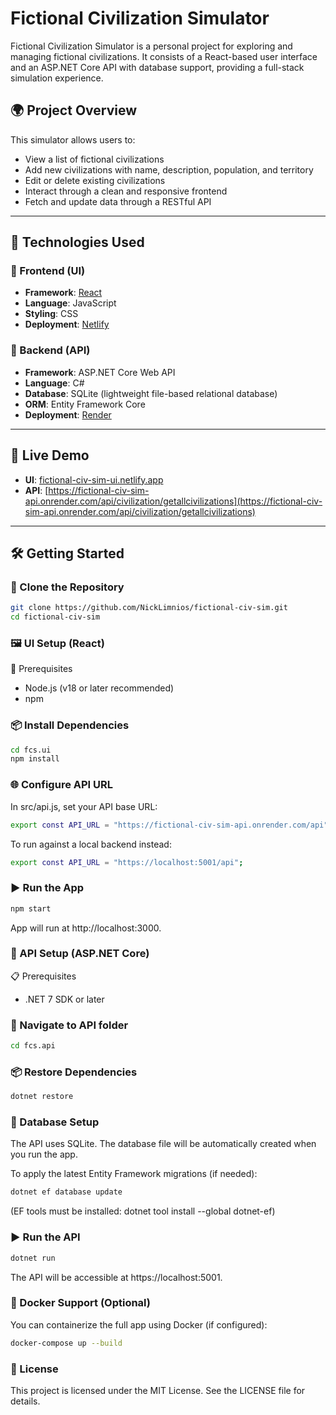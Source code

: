 # Fictional Civilization Simulator

Fictional Civilization Simulator is a personal project for exploring and managing fictional civilizations. It consists of a React-based user interface and an ASP.NET Core API with database support, providing a full-stack simulation experience.

## 🌍 Project Overview

This simulator allows users to:

- View a list of fictional civilizations
- Add new civilizations with name, description, population, and territory
- Edit or delete existing civilizations
- Interact through a clean and responsive frontend
- Fetch and update data through a RESTful API

---

## 🧱 Technologies Used

### 🔹 Frontend (UI)

- **Framework**: [React](https://reactjs.org/)
- **Language**: JavaScript
- **Styling**: CSS
- **Deployment**: [Netlify](https://netlify.com)

### 🔹 Backend (API)

- **Framework**: ASP.NET Core Web API
- **Language**: C#
- **Database**: SQLite (lightweight file-based relational database)
- **ORM**: Entity Framework Core
- **Deployment**: [Render](https://render.com)

---

## 🚀 Live Demo

- **UI**: [fictional-civ-sim-ui.netlify.app](https://fictional-civ-sim-ui.netlify.app)
- **API**: [https://fictional-civ-sim-api.onrender.com/api/civilization/getallcivilizations](https://fictional-civ-sim-api.onrender.com/api/civilization/getallcivilizations)

---

## 🛠️ Getting Started

### 📁 Clone the Repository

```bash
git clone https://github.com/NickLimnios/fictional-civ-sim.git
cd fictional-civ-sim
```

### 🖼️ UI Setup (React)
🔧 Prerequisites
- Node.js (v18 or later recommended)
- npm

### 📦 Install Dependencies
```bash
cd fcs.ui
npm install
```

### 🌐 Configure API URL
In src/api.js, set your API base URL:
```bash
export const API_URL = "https://fictional-civ-sim-api.onrender.com/api";
```

To run against a local backend instead:

```bash
export const API_URL = "https://localhost:5001/api";
```

### ▶️ Run the App
```bash
npm start
```

App will run at http://localhost:3000.

### 🔧 API Setup (ASP.NET Core)
📋 Prerequisites
- .NET 7 SDK or later

### 📂 Navigate to API folder
```bash
cd fcs.api
```

### 📦 Restore Dependencies
```bash
dotnet restore
```

### 💾 Database Setup
The API uses SQLite. The database file will be automatically created when you run the app.

To apply the latest Entity Framework migrations (if needed):

```bash
dotnet ef database update
```

(EF tools must be installed: dotnet tool install --global dotnet-ef)

### ▶️ Run the API

```bash
dotnet run
```

The API will be accessible at https://localhost:5001.

### 🐳 Docker Support (Optional)
You can containerize the full app using Docker (if configured):

```bash
docker-compose up --build
```

### 📄 License
This project is licensed under the MIT License. See the LICENSE file for details.
